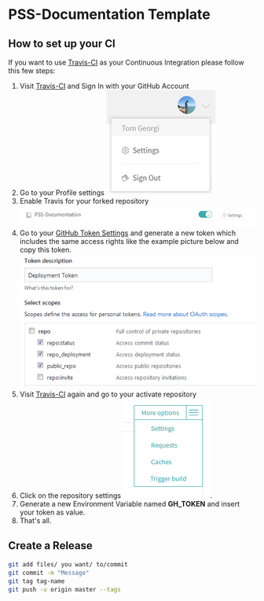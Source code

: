 # PSS-Documentation Template
## How to set up your CI

If you want to use [Travis-CI](https://travis-ci.org/) as your Continuous Integration please follow this few steps:

1. Visit [Travis-CI](https://travis-ci.org/) and Sign In with your GitHub Account
2. Go to your Profile settings ![](https://github.com/TomGeorgi/PSS-Documentation/blob/template/graphics/readme_graphics/github_settings.png)
3. Enable Travis for your forked repository ![](https://github.com/TomGeorgi/PSS-Documentation/blob/template/graphics/readme_graphics/enable_travis.png)
4. Go to your [GitHub Token Settings](https://github.com/settings/tokens) and generate a new token which includes the same access rights like the example picture below and copy this token. ![](https://github.com/TomGeorgi/PSS-Documentation/blob/template/graphics/readme_graphics/token_settings.png)
5. Visit [Travis-CI](https://travis-ci.org/) again and go to your activate repository
6.  Click on the repository settings ![](https://github.com/TomGeorgi/PSS-Documentation/blob/template/graphics/readme_graphics/travis_repo_settings.png).
7. Generate a new Environment Variable named **GH_TOKEN** and insert your token as value.
8. That's all.

## Create a Release
```bash
git add files/ you want/ to/commit
git commit -m "Message"
git tag tag-name
git push -u origin master --tags
```




